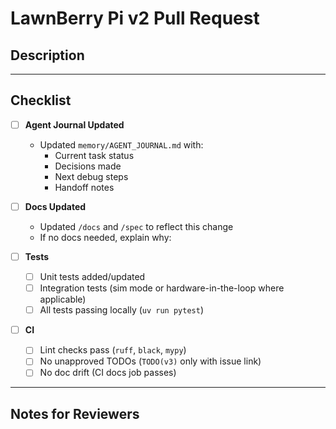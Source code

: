 # LawnBerry Pi v2 Pull Request

## Description
<!-- Describe the change in 1–3 sentences. Link to related task/issue if applicable. -->

---

## Checklist

- [ ] **Agent Journal Updated**
  - Updated `memory/AGENT_JOURNAL.md` with:
    - Current task status
    - Decisions made
    - Next debug steps
    - Handoff notes

- [ ] **Docs Updated**
  - Updated `/docs` and `/spec` to reflect this change
  - If no docs needed, explain why:

- [ ] **Tests**
  - [ ] Unit tests added/updated
  - [ ] Integration tests (sim mode or hardware-in-the-loop where applicable)
  - [ ] All tests passing locally (`uv run pytest`)

- [ ] **CI**
  - [ ] Lint checks pass (`ruff`, `black`, `mypy`)
  - [ ] No unapproved TODOs (`TODO(v3)` only with issue link)
  - [ ] No doc drift (CI docs job passes)

---

## Notes for Reviewers
<!-- Any special notes, instructions, or caveats for reviewers. -->
